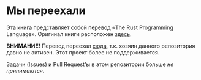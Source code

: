 # Мы переехали

Эта книга представляет собой перевод «The Rust Programming Language». Оригинал
книги расположен [здесь][original].

**ВНИМАНИЕ!** Перевод переехал [сюда](https://github.com/ruRust/rust_book_ru), т.к. хозяин данного репозитория давно не активен. Этот проект более не поддерживается.

Задачи (Issues) и Pull Request'ы в этом репозитории больше *не принимаются*.

[original]: https://doc.rust-lang.org/book

